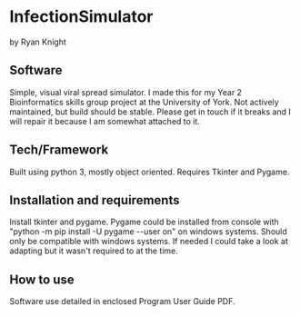 # InfectionSimulator
by Ryan Knight

## Software
Simple, visual viral spread simulator. I made this for my Year 2 Bioinformatics skills group project at the University of York.
Not actively maintained, but build should be stable. Please get in touch if it breaks and I will repair it because I am somewhat attached to it.

## Tech/Framework 
Built using python 3, mostly object oriented. Requires Tkinter and Pygame.

## Installation and requirements
Install tkinter and pygame. Pygame could be installed from console with "python -m pip install -U pygame --user on" on windows systems.
Should only be compatible with windows systems. If needed I could take a look at adapting but it wasn't required to at the time.

## How to use
Software use detailed in enclosed Program User Guide PDF.
